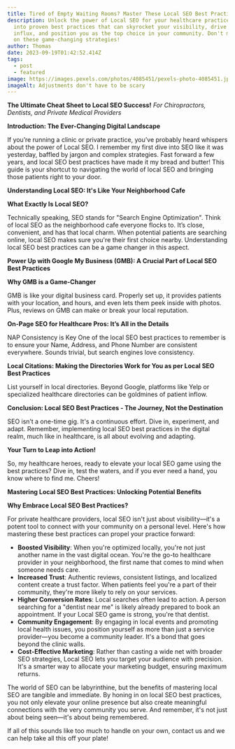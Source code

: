 ```yaml
---
title: Tired of Empty Waiting Rooms? Master These Local SEO Best Practices Now!
description: Unlock the power of Local SEO for your healthcare practice! Dive
  into proven best practices that can skyrocket your visibility, drive patient
  influx, and position you as the top choice in your community. Don't miss out
  on these game-changing strategies!
author: Thomas
date: 2023-09-19T01:42:52.414Z
tags:
  - post
  - featured
image: https://images.pexels.com/photos/4085451/pexels-photo-4085451.jpeg?auto=compress&cs=tinysrgb&w=1260&h=750&dpr=1
imageAlt: Adjustments don't have to be scary
---
```

**The Ultimate Cheat Sheet to Local SEO Success!** *For Chiropractors, Dentists, and Private Medical Providers*

**Introduction: The Ever-Changing Digital Landscape**

If you’re running a clinic or private practice, you’ve probably heard whispers about the power of Local SEO. I remember my first dive into SEO like it was yesterday, baffled by jargon and complex strategies. Fast forward a few years, and local SEO best practices have made it my bread and butter! This guide is your shortcut to navigating the world of local SEO and bringing those patients right to your door.

**Understanding Local SEO: It's Like Your Neighborhood Cafe**

**What Exactly Is Local SEO?**

Technically speaking, SEO stands for "Search Engine Optimization". Think of local SEO as the neighborhood cafe everyone flocks to. It’s close, convenient, and has that local charm. When potential patients are searching online, local SEO makes sure you're their first choice nearby. Understanding local SEO best practices can be a game changer in this aspect. 

**Power Up with Google My Business (GMB): A Crucial Part of Local SEO Best Practices**

**Why GMB is a Game-Changer**

GMB is like your digital business card. Properly set up, it provides patients with your location, and hours, and even lets them peek inside with photos. Plus, reviews on GMB can make or break your local reputation.

**On-Page SEO for Healthcare Pros: It’s All in the Details**

NAP Consistency is Key One of the local SEO best practices to remember is to ensure your Name, Address, and Phone Number are consistent everywhere. Sounds trivial, but search engines love consistency.

**Local Citations: Making the Directories Work for You as per Local SEO Best Practices**

List yourself in local directories. Beyond Google, platforms like Yelp or specialized healthcare directories can be goldmines of patient inflow.

**Conclusion: Local SEO Best Practices - The Journey, Not the Destination**

SEO isn’t a one-time gig. It's a continuous effort. Dive in, experiment, and adapt. Remember, implementing local SEO best practices in the digital realm, much like in healthcare, is all about evolving and adapting.

**Your Turn to Leap into Action!**

So, my healthcare heroes, ready to elevate your local SEO game using the best practices? Dive in, test the waters, and if you ever need a hand, you know where to find me. Cheers!

**Mastering Local SEO Best Practices: Unlocking Potential Benefits**

**Why Embrace Local SEO Best Practices?**

For private healthcare providers, local SEO isn't just about visibility—it's a potent tool to connect with your community on a personal level. Here's how mastering these best practices can propel your practice forward:

* **Boosted Visibility**: When you're optimized locally, you're not just another name in the vast digital ocean. You're the go-to healthcare provider in your neighborhood, the first name that comes to mind when someone needs care.
* **Increased Trust**: Authentic reviews, consistent listings, and localized content create a trust factor. When patients feel you're a part of their community, they're more likely to rely on your services.
* **Higher Conversion Rates**: Local searches often lead to action. A person searching for a "dentist near me" is likely already prepared to book an appointment. If your Local SEO game is strong, you're that dentist.
* **Community Engagement**: By engaging in local events and promoting local health issues, you position yourself as more than just a service provider—you become a community leader. It's a bond that goes beyond the clinic walls.
* **Cost-Effective Marketing**: Rather than casting a wide net with broader SEO strategies, Local SEO lets you target your audience with precision. It's a smarter way to allocate your marketing budget, ensuring maximum returns.

The world of SEO can be labyrinthine, but the benefits of mastering local SEO are tangible and immediate. By honing in on local SEO best practices, you not only elevate your online presence but also create meaningful connections with the very community you serve. And remember, it's not just about being seen—it's about being remembered.

I﻿f all of this sounds like too much to handle on your own, contact us and we can help take all this off your plate!